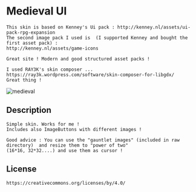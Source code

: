 # Medieval UI

```
This skin is based on Kenney's Ui pack : http://kenney.nl/assets/ui-pack-rpg-expansion 
The second image pack I used is  (I supported Kenney and bought the first asset pack) : 
http://kenney.nl/assets/game-icons

Great site ! Modern and good structured asset packs ! 

I used RAY3K's skin composer ... https://ray3k.wordpress.com/software/skin-composer-for-libgdx/ 
Great thing ! 
```

![medieval](preview.jpg)


## Description

    Simple skin. Works for me ! 
    Includes also ImageButtons with different images ! 
    
    Good advice : You can use the "gauntlet images" (included in raw directory)  and resize them to "power of two" 
    (16*16, 32*32....) and use them as cursor ! 

## License

    https://creativecommons.org/licenses/by/4.0/



